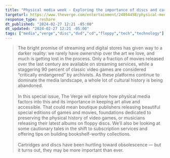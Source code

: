 ```yaml
---
title: "Physical media week - Exploring the importance of discs and cartridges in an increasingly digital age"
targeturl: https://www.theverge.com/entertainment/24054458/physical-media-preservation-discs-cartridges-digital
response_type: reshare
dt_published: "2024-02-27 12:21 -05:00"
dt_updated: "2024-02-27 12:21 -05:00"
tags: ["media","verge","disc","dvd","cd","floppy","tech","technology"]
---
```


> The bright promise of streaming and digital stores has given way to a darker reality: we rarely have ownership over the art we love, and much is getting lost in the process. Only a fraction of movies released over the last century are available on streaming services, while a staggering 90 percent of classic video games are considered “critically endangered” by archivists. As these platforms continue to dominate the media landscape, a whole lot of cultural history is being abandoned.  
> <br>
> In this special issue, The Verge will explore how physical media factors into this and its importance in keeping art alive and accessible. That could mean boutique publishers releasing beautiful special editions of games and movies, foundations dedicated to preserving the physical history of video games, or musicians releasing their latest albums on floppy discs. We’ll also be looking at some cautionary tales in the shift to subscription services and offering tips on building bookshelf-worthy collections.  
> <br>
> Cartridges and discs have been hurtling toward obsolescence — but it turns out, they may be more important than ever.